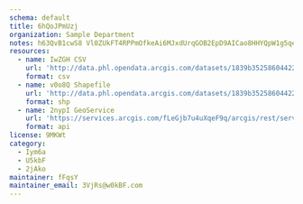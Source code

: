 ```yaml
---
schema: default
title: 6hQoJPmUzj 
organization: Sample Department 
notes: h63QvB1cwS8 Vl0ZUkFT4RPPmOfkeAi6MJxdUrqGOB2EpD9AICao8HHYQpW1g5qevVyM2SsFLKunaj45jWmr X3hf7JKtNzGsEtX 
resources:
  - name: IwZGH CSV
    url: 'http://data.phl.opendata.arcgis.com/datasets/1839b35258604422b0b520cbb668df0d_0.csv'
    format: csv
  - name: v0o8Q Shapefile
    url: 'http://data.phl.opendata.arcgis.com/datasets/1839b35258604422b0b520cbb668df0d_0.zip'
    format: shp
  - name: 2nypI GeoService
    url: 'https://services.arcgis.com/fLeGjb7u4uXqeF9q/arcgis/rest/services/Air_Monitoring_Stations/FeatureServer/0/query'
    format: api
license: 9MKWt 
category:
  - Iym6a 
  - U5kbF 
  - 2jAko 
maintainer: fFqsY  
maintainer_email: 3VjRs@w0kBF.com
---
```

